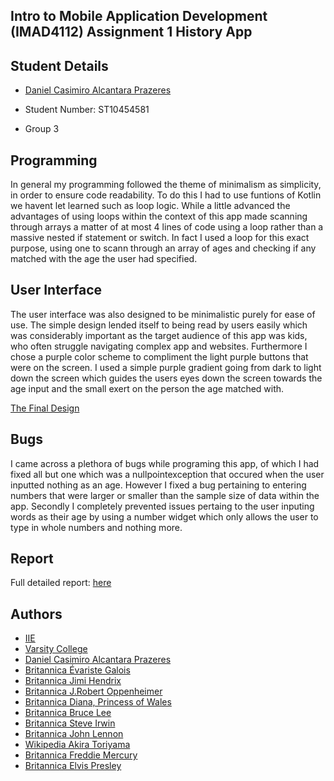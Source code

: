 ## Intro to Mobile Application Development (IMAD4112) Assignment 1 History App  

## Student Details

* [Daniel Casimiro Alcantara Prazeres](https://github.com/Daniel-Prazeres)

* Student Number: ST10454581

* Group 3

## Programming

In general my programming followed the theme of minimalism as simplicity, in order to ensure code readability. To do this I had to use funtions of Kotlin we havent let learned such as loop logic. While a little advanced the advantages of using loops within the context of this app made scanning through arrays a matter of at most 4 lines of code using a loop rather than a massive nested if statement or switch. In fact I used a loop for this exact purpose, using one to scann through an array of ages and checking if any matched with the age the user had specified.

## User Interface

The user interface was also designed to be minimalistic purely for ease of use. The simple design lended itself to being read by users easily which was considerably important as the target audience of this app was kids, who often struggle navigating complex app and websites. Furthermore I chose a purple color scheme to compliment the light purple buttons that were on the screen. I used a simple purple gradient going from dark to light down the screen which guides the users eyes down the screen towards the age input and the small exert on the person the age matched with.

[The Final Design](https://advtechonline-my.sharepoint.com/:w:/g/personal/st10454581_vcconnect_edu_za/Ed4vfPavAxRJra5beKh-1G8B5BcDMOUtQkA4QesI2k-tXQ?e=riJorW)

## Bugs

I came across a plethora of bugs while programing this app, of which I had fixed all but one which was a nullpointexception that occured when the user inputted nothing as an age. However I fixed a bug pertaining to entering numbers that were larger or smaller than the sample size of data within the app. Secondly I completely prevented issues pertaing to the user inputing words as their age by using a number widget which only allows the user to type in whole numbers and nothing more.

## Report

Full detailed report: [here](https://advtechonline-my.sharepoint.com/:w:/g/personal/st10454581_vcconnect_edu_za/EeIBa3Sp8u1Gud9YK9kJs2gBovdgKaGJ_Tb7hlS-KNzJvA?e=KzrKWo)
## Authors

- [IIE](https://www.iie.ac.za/)
- [Varsity College](https://www.varsitycollege.co.za/)
- [Daniel Casimiro Alcantara Prazeres](https://github.com/Daniel-Prazeres)
- [Britannica Évariste Galois](https://www.britannica.com/biography/Evariste-Galois)
- [Britannica Jimi Hendrix](https://www.britannica.com/biography/Jimi-Hendrix) 
- [Britannica J.Robert Oppenheimer](https://www.britannica.com/biography/J-Robert-Oppenheimer)
- [Britannica Diana, Princess of Wales](https://www.britannica.com/biography/Diana-princess-of-Wales#ref341990)
- [Britannica Bruce Lee](https://www.britannica.com/biography/Bruce-Lee)
- [Britannica Steve Irwin](https://www.britannica.com/biography/Steve-Irwin)
- [Britannica John Lennon](https://www.britannica.com/biography/John-Lennon)
- [Wikipedia Akira Toriyama](https://en.wikipedia.org/wiki/Akira_Toriyama)
- [Britannica Freddie Mercury](https://www.britannica.com/biography/Freddie-Mercury)
- [Britannica Elvis Presley](https://www.britannica.com/biography/Elvis-Presley)